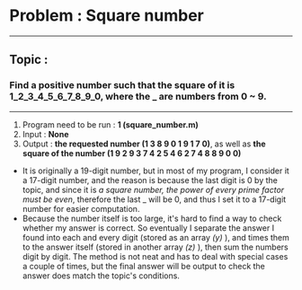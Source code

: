 # Problem : Square number 
***
## Topic : 
### Find a positive number such that the square of it is 1_2_3_4_5_6_7_8_9_0, where the _ are numbers from 0 ~ 9.
***
1. Program need to be run : __1 (square_number.m)__
2. Input : __None__
3. Output :  __the requested number (1  3  8  9  0  1  9  1  7  0)__, as well as 
             __the square of the number (1  9  2  9  3  7  4  2  5  4  6  2  7  4  8  8  9  0  0)__

* It is originally a 19-digit number, but in most of my program, I consider it a 17-digit number, and the reason is because the last digit is 0 by the topic, and since it is _a square number, the power of every prime factor must be even_, therefore the last _ will be 0, and thus I set it to a 17-digit number for easier computation.
* Because the number itself is too large, it's hard to find a way to check whether my answer is correct. So eventually I separate the answer I found into each and every digit (stored as an array _(y)_ ), and times them to the answer itself (stored in another array _(z)_ ), then sum the numbers digit by digit. The method is not neat and has to deal with special cases a couple of times, but the final answer will be output to check the answer does match the topic's conditions.
